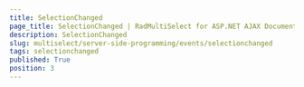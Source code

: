 ```yaml
---
title: SelectionChanged
page_title: SelectionChanged | RadMultiSelect for ASP.NET AJAX Documentation
description: SelectionChanged
slug: multiselect/server-side-programming/events/selectionchanged
tags: selectionchanged
published: True
position: 3
---
```


